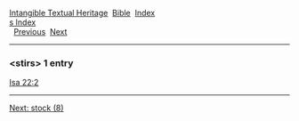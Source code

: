 [Intangible Textual Heritage](../../index)  [Bible](../index) 
[Index](index)   
[s Index](_s_)  
  [Previous](c10937)  [Next](c10939) 

------------------------------------------------------------------------

### &lt;stirs&gt; 1 entry

[Isa 22:2](../kjv/isa022.htm#002)  

------------------------------------------------------------------------

[Next: stock (8)](c10939)
